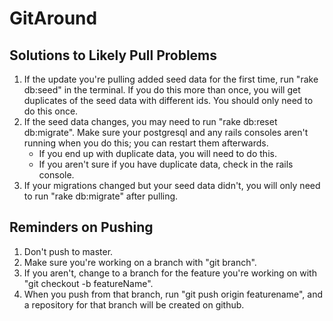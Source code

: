 # GitAround

## Solutions to Likely Pull Problems
1. If the update you're pulling added seed data for the first time, run "rake db:seed" in the terminal. If you do this more than once, you will get duplicates of the seed data with different ids. You should only need to do this once.
2. If the seed data changes, you may need to run "rake db:reset db:migrate". Make sure your postgresql and any rails consoles aren't running when you do this; you can restart them afterwards.
	* If you end up with duplicate data, you will need to do this.
	* If you aren't sure if you have duplicate data, check in the rails console.
3. If your migrations changed but your seed data didn't, you will only need to run "rake db:migrate" after pulling.

## Reminders on Pushing
1. Don't push to master.
2. Make sure you're working on a branch with "git branch".
3. If you aren't, change to a branch for the feature you're working on with "git checkout -b featureName".
4. When you push from that branch, run "git push origin featurename", and a repository for that branch will be created on github.
